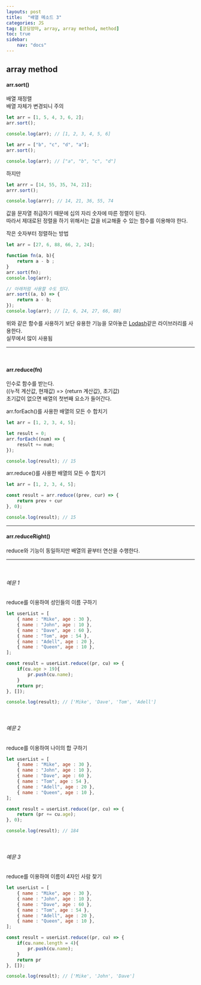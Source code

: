 ```yaml
---
layouts: post
title:  "배열 메소드 3"
categories: JS
tag: [코딩앙마, array, array method, method]
toc: true
sidebar:
    nav: "docs"
---
```


## array method

#### arr.sort()

배열 재정렬<br/>
배열 자체가 변경되니 주의
```js
let arr = [1, 5, 4, 3, 6, 2];
arr.sort();

console.log(arr); // [1, 2, 3, 4, 5, 6]
```
```js
let arr = ["b", "c", "d", "a"];
arr.sort();

console.log(arr); // ["a", "b", "c", "d"]
```

하지만
```js
let arrr = [14, 55, 35, 74, 21];
arrr.sort();

console.log(arrr); // 14, 21, 36, 55, 74
```
값을 문자열 취급하기 때문에 십의 자리 숫자에 따른 정렬이 된다.<br/>
따라서 제대로된 정렬을 하기 위해서는 값을 비교해줄 수 있는 함수를 이용해야 한다.


작은 숫자부터 정렬하는 방법
```js
let arr = [27, 6, 88, 66, 2, 24];

function fn(a, b){
    return a - b ;
}
arr.sort(fn);
console.log(arr);

// 아래처럼 사용할 수도 있다.
arr.sort((a, b) => {
    return a - b;
});
console.log(arr); // [2, 6, 24, 27, 66, 88]
```
위와 같은 함수를 사용하기 보단 유용한 기능을 모아놓은 [Lodash](https://lodash.com)같은 라이브러리를 사용한다.<br/>
실무에서 많이 사용됨

---

<br/>

#### arr.reduce(fn)

인수로 함수를 받는다.<br/>
((누적 계산값, 현재값) => {return 계산값}, 초기값)<br/>
초기값이 없으면 배열의 첫번째 요소가 들어간다.


arr.forEach()를 사용한 배열의 모든 수 합치기
```js
let arr = [1, 2, 3, 4, 5];

let result = 0;
arr.forEach((num) => {
    result += num;
});

console.log(result); // 15
```

arr.reduce()를 사용한 배열의 모든 수 합치기
```js
let arr = [1, 2, 3, 4, 5];

const result = arr.reduce((prev, cur) => {
    return prev + cur
}, 0);

console.log(result); // 15
```

---

#### arr.reduceRight()

reduce와 기능이 동일하지만 배열의 끝부터 연산을 수행한다.

---

<br/>

###### 예문 1

reduce를 이용하여 성인들의 이름 구하기
```js
let userList = [
    { name : "Mike", age : 30 }, 
    { name : "John", age : 10 }, 
    { name : "Dave", age : 60 }, 
    { name : "Tom", age : 54 }, 
    { name : "Adell", age : 20 }, 
    { name : "Queen", age : 10 }, 
];

const result = userList.reduce((pr, cu) => {
    if(cu.age > 19){
        pr.push(cu.name);
    }
    return pr;
}, []);

console.log(result); // ['Mike', 'Dave', 'Tom', 'Adell']
```

<br/>

###### 예문 2

reduce를 이용하여 나이의 합 구하기
```js
let userList = [
    { name : "Mike", age : 30 }, 
    { name : "John", age : 10 }, 
    { name : "Dave", age : 60 }, 
    { name : "Tom", age : 54 }, 
    { name : "Adell", age : 20 }, 
    { name : "Queen", age : 10 }, 
];

const result = userList.reduce((pr, cu) => {
    return (pr += cu.age);
}, 0);

console.log(result); // 184
```

<br/>

###### 예문 3

reduce를 이용하여 이름이 4자인 사람 찾기
```js
let userList = [
    { name : "Mike", age : 30 }, 
    { name : "John", age : 10 }, 
    { name : "Dave", age : 60 }, 
    { name : "Tom", age : 54 }, 
    { name : "Adell", age : 20 }, 
    { name : "Queen", age : 10 }, 
];

const result = userList.reduce((pr, cu) => {
    if(cu.name.length = 4){
        pr.push(cu.name);
    }
    return pr
}, []);

console.log(result); // ['Mike', 'John', 'Dave']
```
